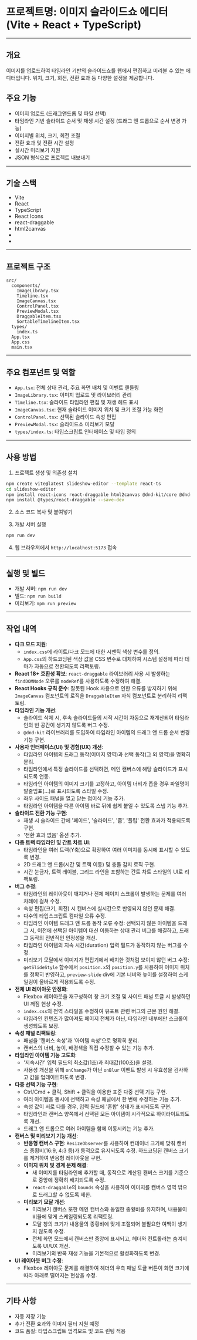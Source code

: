 # 프로젝트명: 이미지 슬라이드쇼 에디터 (Vite + React + TypeScript)

---

## 개요

이미지를 업로드하여 타임라인 기반의 슬라이드쇼를 웹에서 편집하고 미리볼 수 있는 에디터입니다. 위치, 크기, 회전, 전환 효과 등 다양한 설정을 제공합니다.


## 주요 기능

- 이미지 업로드 (드래그앤드롭 및 파일 선택)
- 타임라인 기반 슬라이드 순서 및 재생 시간 설정 (드래그 앤 드롭으로 순서 변경 가능)
- 이미지별 위치, 크기, 회전 조절
- 전환 효과 및 전환 시간 설정
- 실시간 미리보기 지원
- JSON 형식으로 프로젝트 내보내기

---

## 기술 스택

- Vite
- React
- TypeScript
- React Icons
- react-draggable
- html2canvas
- <!-- Import failed: dnd-kit/core - ENOENT: no such file or directory, access '/Users/lahuman/DEV/slideshow-editor/dnd-kit/core' -->
- <!-- Import failed: dnd-kit/sortable - ENOENT: no such file or directory, access '/Users/lahuman/DEV/slideshow-editor/dnd-kit/sortable' -->

---

## 프로젝트 구조

```
src/
  components/
    ImageLibrary.tsx
    Timeline.tsx
    ImageCanvas.tsx
    ControlPanel.tsx
    PreviewModal.tsx
    DraggableItem.tsx
    SortableTimelineItem.tsx
  types/
    index.ts
  App.tsx
  App.css
  main.tsx
```

---

## 주요 컴포넌트 및 역할

- `App.tsx`: 전체 상태 관리, 주요 화면 배치 및 이벤트 핸들링
- `ImageLibrary.tsx`: 이미지 업로드 및 라이브러리 관리
- `Timeline.tsx`: 슬라이드 타임라인 편집 및 재생 헤드 표시
- `ImageCanvas.tsx`: 현재 슬라이드 이미지 위치 및 크기 조절 가능 화면
- `ControlPanel.tsx`: 선택된 슬라이드 속성 편집
- `PreviewModal.tsx`: 슬라이드쇼 미리보기 모달
- `types/index.ts`: 타입스크립트 인터페이스 및 타입 정의

---

## 사용 방법

1. 프로젝트 생성 및 의존성 설치
```bash
npm create vite@latest slideshow-editor --template react-ts
cd slideshow-editor
npm install react-icons react-draggable html2canvas @dnd-kit/core @dnd-kit/sortable
npm install @types/react-draggable --save-dev
```

2. 소스 코드 복사 및 붙여넣기

3. 개발 서버 실행
```bash
npm run dev
```

4. 웹 브라우저에서 `http://localhost:5173` 접속

---

## 실행 및 빌드

- 개발 서버: `npm run dev`
- 빌드: `npm run build`
- 미리보기: `npm run preview`

---

## 작업 내역

- **다크 모드 지원**:
  - `index.css`에 라이트/다크 모드에 대한 시맨틱 색상 변수를 정의.
  - `App.css`의 하드코딩된 색상 값을 CSS 변수로 대체하여 시스템 설정에 따라 테마가 자동으로 전환되도록 리팩토링.
- **React 18+ 호환성 확보**: `react-draggable` 라이브러리 사용 시 발생하는 `findDOMNode` 오류를 `nodeRef`를 사용하도록 수정하여 해결.
- **React Hooks 규칙 준수**: 잘못된 Hook 사용으로 인한 오류를 방지하기 위해 `ImageCanvas` 컴포넌트의 로직을 `DraggableItem` 자식 컴포넌트로 분리하여 리팩토링.
- **타임라인 기능 개선**:
  - 슬라이드 삭제 시, 후속 슬라이드들의 시작 시간이 자동으로 재계산되어 타임라인의 빈 공간이 생기지 않도록 버그 수정.
  - `@dnd-kit` 라이브러리를 도입하여 타임라인 아이템의 드래그 앤 드롭 순서 변경 기능 구현.
- **사용자 인터페이스(UI) 및 경험(UX) 개선**:
  - 타임라인 아이템의 드래그 동작(이미지 영역)과 선택 동작(그 외 영역)을 명확히 분리.
  - 타임라인에서 특정 슬라이드를 선택하면, 메인 캔버스에 해당 슬라이드가 표시되도록 연동.
  - 타임라인 아이템의 이미지 크기를 고정하고, 아이템 너비가 좁을 경우 파일명이 말줄임표(...)로 표시되도록 스타일 수정.
  - 좌우 사이드 패널을 열고 닫는 접이식 기능 추가.
  - 타임라인 아이템을 다른 아이템 바로 뒤에 쉽게 붙일 수 있도록 스냅 기능 추가.
- **슬라이드 전환 기능 구현**:
  - 재생 시 슬라이드 간에 '페이드', '슬라이드', '줌', '플립' 전환 효과가 적용되도록 구현.
  - '전환 효과 없음' 옵션 추가.
- **다중 트랙 타임라인 및 간트 차트 UI**:
  - 타임라인을 여러 트랙(Y축)으로 확장하여 여러 이미지를 동시에 표시할 수 있도록 변경.
  - 2D 드래그 앤 드롭(시간 및 트랙 이동) 및 충돌 감지 로직 구현.
  - 시간 눈금자, 트랙 레이블, 그리드 라인을 포함하는 간트 차트 스타일의 UI로 리팩토링.
- **버그 수정**:
  - 타임라인의 레이아웃이 깨지거나 전체 페이지 스크롤이 발생하는 문제를 여러 차례에 걸쳐 수정.
  - 속성 편집(크기, 회전) 시 캔버스에 실시간으로 반영되지 않던 문제 해결.
  - 다수의 타입스크립트 컴파일 오류 수정.
  - 타임라인 아이템 드래그 앤 드롭 동작 오류 수정: 선택되지 않은 아이템을 드래그 시, 이전에 선택된 아이템이 대신 이동하는 상태 관리 버그를 해결하고, 드래그 동작의 전반적인 안정성을 개선.
  - 타임라인 아이템의 지속 시간(duration) 입력 필드가 동작하지 않는 버그를 수정.
  - 미리보기 모달에서 이미지가 편집기에서 배치한 것처럼 보이지 않던 버그 수정: `getSlideStyle` 함수에서 `position.x`와 `position.y`를 사용하여 이미지 위치를 정확히 반영하고, `preview-slide` div에 기본 너비와 높이를 설정하여 스케일링이 올바르게 적용되도록 수정.
- **전체 UI 레이아웃 안정화**:
  - Flexbox 레이아웃을 재구성하여 창 크기 조절 및 사이드 패널 토글 시 발생하던 UI 깨짐 현상 수정.
  - `index.css`의 전역 스타일을 수정하여 뷰포트 관련 버그의 근본 원인 해결.
  - 타임라인 컨텐츠가 많아져도 페이지 전체가 아닌, 타임라인 내부에만 스크롤이 생성되도록 보장.
- **속성 패널 리팩토링**:
  - 패널을 '캔버스 속성'과 '아이템 속성'으로 명확히 분리.
  - 캔버스의 너비, 높이, 배경색을 직접 수정할 수 있는 기능 추가.
- **타임라인 아이템 기능 고도화**:
  - '지속시간' 입력 필드의 최소값(1초)과 최대값(100초)을 설정.
  - 사용성 개선을 위해 `onChange`가 아닌 `onBlur` 이벤트 발생 시 유효성을 검사하고 값을 업데이트하도록 변경.
- **다중 선택 기능 구현**:
  - Ctrl/Cmd + 클릭, Shift + 클릭을 이용한 표준 다중 선택 기능 구현.
  - 여러 아이템을 동시에 선택하고 속성 패널에서 한 번에 수정하는 기능 추가.
  - 속성 값이 서로 다를 경우, 입력 필드에 '혼합' 상태가 표시되도록 구현.
  - 타임라인과 캔버스 양쪽에서 선택된 모든 아이템이 시각적으로 하이라이트되도록 개선.
  - 드래그 앤 드롭으로 여러 아이템을 함께 이동시키는 기능 추가.
- **캔버스 및 미리보기 기능 개선**:
  - **반응형 캔버스 구현**: `ResizeObserver`를 사용하여 컨테이너 크기에 맞춰 캔버스 종횡비(16:9, 4:3 등)가 동적으로 유지되도록 수정. 하드코딩된 캔버스 크기를 제거하여 반응형 레이아웃을 구현.
  - **이미지 위치 및 경계 문제 해결**:
    - 새 이미지를 타임라인에 추가할 때, 동적으로 계산된 캔버스 크기를 기준으로 중앙에 정확히 배치되도록 수정.
    - `react-draggable`의 `bounds` 속성을 사용하여 이미지를 캔버스 영역 밖으로 드래그할 수 없도록 제한.
  - **미리보기 모달 개선**:
    - 미리보기 캔버스 또한 메인 캔버스와 동일한 종횡비를 유지하며, 내용물이 비율에 맞게 스케일링되도록 리팩토링.
    - 모달 창의 크기가 내용물의 종횡비에 맞게 조절되어 불필요한 여백이 생기지 않도록 수정.
    - 전체 화면 모드에서 캔버스만 중앙에 표시되고, 헤더와 컨트롤러는 숨겨지도록 UI/UX 개선.
    - 미리보기의 반복 재생 기능을 기본적으로 활성화하도록 변경.
- **UI 레이아웃 버그 수정**:
  - Flexbox 레이아웃 문제를 해결하여 헤더의 우측 패널 토글 버튼이 화면 크기에 따라 아래로 떨어지는 현상을 수정.

---

## 기타 사항

- 자동 저장 기능
- 추가 전환 효과와 이미지 필터 지원 예정
- 코드 품질: 타입스크립트 엄격모드 및 코드 린팅 적용
